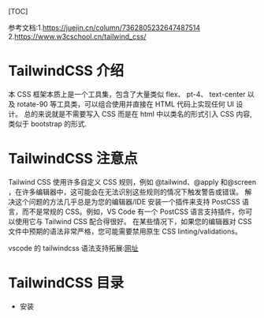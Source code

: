 [TOC]

参考文档:1.https://juejin.cn/column/7362805232647487514 2.https://www.w3cschool.cn/tailwind_css/

# TailwindCSS 介绍

本 CSS 框架本质上是一个工具集，包含了大量类似 flex、 pt-4、 text-center 以及 rotate-90 等工具类，可以组合使用并直接在 HTML 代码上实现任何 UI 设计。
总的来说就是不需要写入 CSS 而是在 html 中以类名的形式引入 CSS 内容,类似于 bootstrap 的形式.

# TailwindCSS 注意点

Tailwind CSS 使用许多自定义 CSS 规则，例如 ​@tailwind​、​@apply​ 和 ​@screen​，在许多编辑器中，这可能会在无法识别这些规则的情况下触发警告或错误。
解决这个问题的方法几乎总是为您的编辑器/IDE 安装一个插件来支持 PostCSS 语言，而不是常规的 CSS。例如，VS Code 有一个 PostCSS 语言支持插件，你可以使用它与 Tailwind CSS 配合得很好。
在某些情况下，如果您的编辑器对 CSS 文件中预期的语法非常严格，您可能需要禁用原生 CSS linting/validations。

vscode 的 tailwindcss 语法支持拓展:[网址](https://marketplace.visualstudio.com/items?itemName=bradlc.vscode-tailwindcss)

# TailwindCSS 目录

- 安装
